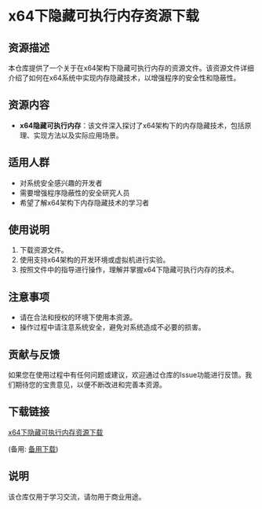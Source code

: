 # x64下隐藏可执行内存资源下载

## 资源描述

本仓库提供了一个关于在x64架构下隐藏可执行内存的资源文件。该资源文件详细介绍了如何在x64系统中实现内存隐藏技术，以增强程序的安全性和隐蔽性。

## 资源内容

- **x64隐藏可执行内存**：该文件深入探讨了x64架构下的内存隐藏技术，包括原理、实现方法以及实际应用场景。

## 适用人群

- 对系统安全感兴趣的开发者
- 需要增强程序隐蔽性的安全研究人员
- 希望了解x64架构下内存隐藏技术的学习者

## 使用说明

1. 下载资源文件。
2. 使用支持x64架构的开发环境或虚拟机进行实验。
3. 按照文件中的指导进行操作，理解并掌握x64下隐藏可执行内存的技术。

## 注意事项

- 请在合法和授权的环境下使用本资源。
- 操作过程中请注意系统安全，避免对系统造成不必要的损害。

## 贡献与反馈

如果您在使用过程中有任何问题或建议，欢迎通过仓库的Issue功能进行反馈。我们期待您的宝贵意见，以便不断改进和完善本资源。

## 下载链接
[x64下隐藏可执行内存资源下载](https://pan.quark.cn/s/7c9dcb34e7ab) 

(备用: [备用下载](https://pan.baidu.com/s/1TVxRD3sCK2rp8sMTbyyHjA?pwd=1234))

## 说明

该仓库仅用于学习交流，请勿用于商业用途。
